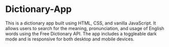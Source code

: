 # Dictionary-App
This is a dictionary app built using HTML, CSS, and vanilla JavaScript. It allows users to search for the meaning, pronunciation, and usage of English words using the Free Dictionary API. The app includes a toggleable dark mode and is responsive for both desktop and mobile devices.
